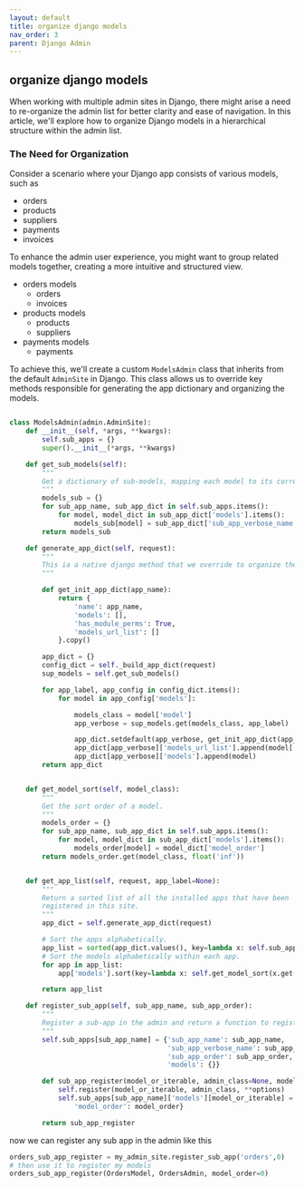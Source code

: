 ```yaml
---
layout: default
title: organize django models
nav_order: 3
parent: Django Admin
---
```


## organize django models

When working with multiple admin sites in Django, there might arise a need to re-organize the admin list for better clarity and ease of navigation. In this article, we'll explore how to organize Django models in a hierarchical structure within the admin list.

### The Need for Organization

Consider a scenario where your Django app consists of various models, such as

- orders
- products
- suppliers
- payments
- invoices

To enhance the admin user experience, you might want to group related models together, creating a more intuitive and structured view.

- orders models
  - orders
  - invoices
- products models
  - products
  - suppliers
- payments models
  - payments


To achieve this, we'll create a custom `ModelsAdmin` class that inherits from the default `AdminSite` in Django. This class allows us to override key methods responsible for generating the app dictionary and organizing the models.


```python

class ModelsAdmin(admin.AdminSite):
    def __init__(self, *args, **kwargs):
        self.sub_apps = {}
        super().__init__(*args, **kwargs)

    def get_sub_models(self):
        """
        Get a dictionary of sub-models, mapping each model to its corresponding sub-app verbose name.
        """
        models_sub = {}
        for sub_app_name, sub_app_dict in self.sub_apps.items():
            for model, model_dict in sub_app_dict['models'].items():
                models_sub[model] = sub_app_dict['sub_app_verbose_name']
        return models_sub

    def generate_app_dict(self, request):
        """
        This ia a native django method that we override to organize the admin list
        """

        def get_init_app_dict(app_name):
            return {
                'name': app_name,
                'models': [],
                'has_module_perms': True,
                'models_url_list': []
            }.copy()

        app_dict = {}
        config_dict = self._build_app_dict(request)
        sup_models = self.get_sub_models()

        for app_label, app_config in config_dict.items():
            for model in app_config['models']:

                models_class = model['model']
                app_verbose = sup_models.get(models_class, app_label)

                app_dict.setdefault(app_verbose, get_init_app_dict(app_verbose))
                app_dict[app_verbose]['models_url_list'].append(model['admin_url'])
                app_dict[app_verbose]['models'].append(model)
        return app_dict


    def get_model_sort(self, model_class):
        """
        Get the sort order of a model.
        """
        models_order = {}
        for sub_app_name, sub_app_dict in self.sub_apps.items():
            for model, model_dict in sub_app_dict['models'].items():
                models_order[model] = model_dict['model_order']
        return models_order.get(model_class, float('inf'))


    def get_app_list(self, request, app_label=None):
        """
        Return a sorted list of all the installed apps that have been
        registered in this site.
        """
        app_dict = self.generate_app_dict(request)

        # Sort the apps alphabetically.
        app_list = sorted(app_dict.values(), key=lambda x: self.sub_apps.get(x['name'], x['name']))
        # Sort the models alphabetically within each app.
        for app in app_list:
            app['models'].sort(key=lambda x: self.get_model_sort(x.get('model', None)))

        return app_list

    def register_sub_app(self, sub_app_name, sub_app_order):
        """
        Register a sub-app in the admin and return a function to register models under this sub-app.
        """
        self.sub_apps[sub_app_name] = {'sub_app_name': sub_app_name,
                                       'sub_app_verbose_name': sub_app_name.replace('_', ' ').title(),
                                       'sub_app_order': sub_app_order,
                                       'models': {}}

        def sub_app_register(model_or_iterable, admin_class=None, model_order=None, **options):
            self.register(model_or_iterable, admin_class, **options)
            self.sub_apps[sub_app_name]['models'][model_or_iterable] = {
                'model_order': model_order}

        return sub_app_register

```

now we can register any sub app in the admin like this 
    
```python
orders_sub_app_register = my_admin_site.register_sub_app('orders',0)
# then use it to register my models 
orders_sub_app_register(OrdersModel, OrdersAdmin, model_order=0)

```